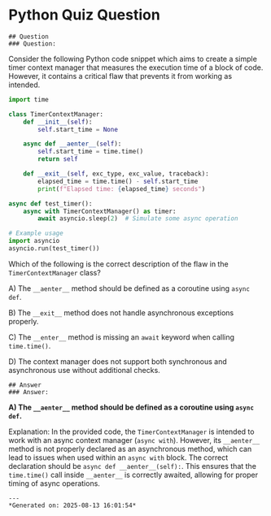 # Python Quiz Question
    
    ## Question
    ### Question:

Consider the following Python code snippet which aims to create a simple timer context manager that measures the execution time of a block of code. However, it contains a critical flaw that prevents it from working as intended.

```python
import time

class TimerContextManager:
    def __init__(self):
        self.start_time = None

    async def __aenter__(self):
        self.start_time = time.time()
        return self

    def __exit__(self, exc_type, exc_value, traceback):
        elapsed_time = time.time() - self.start_time
        print(f"Elapsed time: {elapsed_time} seconds")

async def test_timer():
    async with TimerContextManager() as timer:
        await asyncio.sleep(2)  # Simulate some async operation

# Example usage
import asyncio
asyncio.run(test_timer())
```

Which of the following is the correct description of the flaw in the `TimerContextManager` class?

A) The `__aenter__` method should be defined as a coroutine using `async def`.

B) The `__exit__` method does not handle asynchronous exceptions properly.

C) The `__enter__` method is missing an `await` keyword when calling `time.time()`.

D) The context manager does not support both synchronous and asynchronous use without additional checks.
    
    ## Answer
    ### Answer:

**A) The `__aenter__` method should be defined as a coroutine using `async def`.**

Explanation: In the provided code, the `TimerContextManager` is intended to work with an async context manager (`async with`). However, its `__aenter__` method is not properly declared as an asynchronous method, which can lead to issues when used within an `async with` block. The correct declaration should be `async def __aenter__(self):`. This ensures that the `time.time()` call inside `__aenter__` is correctly awaited, allowing for proper timing of async operations.
    
    ---
    *Generated on: 2025-08-13 16:01:54*
    